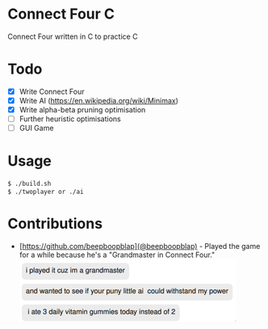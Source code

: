 # Connect Four C
Connect Four written in C to practice C

# Todo
- [X] Write Connect Four
- [X] Write AI (https://en.wikipedia.org/wiki/Minimax)
- [X] Write alpha-beta pruning optimisation
- [ ] Further heuristic optimisations
- [ ] GUI Game

# Usage
```
$ ./build.sh
$ ./twoplayer or ./ai
```

# Contributions
 - [https://github.com/beepboopblap](@beepboopblap) - Played the game for a while because he's a "Grandmaster in Connect Four."
![@beepboopblap claiming to be a Connect Four Grandmaster](./image.png)
